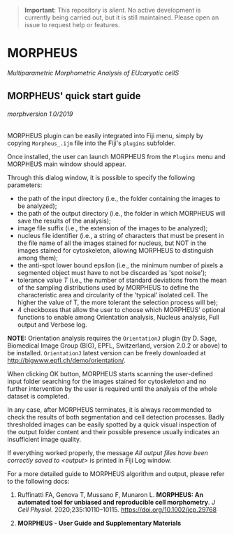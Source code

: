 > **Important**: This repository is *silent*. No active development is currently being
carried out, but it is still maintained. Please open an issue to request help
or features.

# MORPHEUS
###### Multiparametric Morphometric Analysis of EUcaryotic cellS

## MORPHEUS' quick start guide
###### morphversion 1.0/2019

MORPHEUS plugin can be easily integrated into Fiji menu, simply by copying
`Morpheus_.ijm` file into the Fiji's `plugins` subfolder.

Once installed, the user can launch MORPHEUS from the `Plugins` menu and
MORPHEUS main window should appear.

Through this dialog window, it is possible to specify the following parameters:
* the path of the input directory (i.e., the folder containing the images to be
analyzed);
* the path of the output directory (i.e., the folder in which MORPHEUS will save
the results of the analysis);
* image file suffix (i.e., the extension of the images to be analyzed);
* nucleus file identifier (i.e., a string of characters that must be present in
the file name of all the images stained for nucleus, but NOT in the images
stained for cytoskeleton, allowing MORPHEUS to distinguish among them);
* the anti-spot lower bound epsilon (i.e., the minimum number of pixels a
segmented object must have to not be discarded as 'spot noise');
* tolerance value *T* (i.e., the number of standard deviations from the mean of
the sampling distributions used by MORPHEUS to define the characteristic area
and circularity of the 'typical' isolated cell. The higher the value of T, the
more tolerant the selection process will be);
* 4 checkboxes that allow the user to choose which MORPHEUS' optional functions
to enable among Orientation analysis, Nucleus analysis, Full output and Verbose
log.

**NOTE:** Orientation analysis requires the `OrientationJ` plugin (by D. Sage,
Biomedical Image Group (BIG), EPFL, Switzerland, version 2.0.2 or above) to be
installed. `OrientationJ` latest version can be freely downloaded at
http://bigwww.epfl.ch/demo/orientation/.

When clicking OK button, MORPHEUS starts scanning the user-defined input folder
searching for the images stained for cytoskeleton and no further intervention by
the user is required until the analysis of the whole dataset is completed.

In any case, after MORPHEUS terminates, it is always recommended to check the
results of both segmentation and cell detection processes.
Badly thresholded images can be easily spotted by a quick visual inspection of
the output folder content and their possible presence usually indicates an
insufficient image quality.

If everything worked properly, the message *All output files have been correctly
saved to \<output\>* is printed in Fiji Log window.

For a more detailed guide to MORPHEUS algorithm and output, please refer to the
following docs:

1. Ruffinatti FA, Genova T, Mussano F, Munaron L. **MORPHEUS: An automated tool
for unbiased and reproducible cell morphometry**. *J Cell Physiol.*
2020;235:10110–10115. https://doi.org/10.1002/jcp.29768

2. **MORPHEUS - User Guide and Supplementary Materials** 
